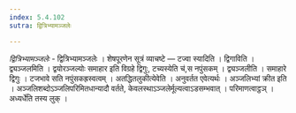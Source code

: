 ```yaml
---
index: 5.4.102
sutra: द्वित्रिभ्यामञ्जलेः

---
```

_द्वित्रिभ्यामञ्जलेः_ - द्वित्रिभ्यामञ्जलेः । शेषपूरणेन सूत्रं व्याचष्टे — टज्वा स्यादिति । द्विगाविति । द्व्यञ्जलमिति । द्वयोरञ्जल्योः समाहार इति विग्रहे द्विगुः, टच्यस्येति च॑,स नपुंसकम् । द्व्यञ्जलीति । समाहारे द्विगुः । टजभावे सति नपुंसकह्रस्वत्वम् । अतद्धितलुकीत्येवेति । अनुवर्तत एवेत्यर्थः । अञ्जलिभ्यां क्रीत इति । अञ्जलिशब्दोऽञ्जलिपरिमितधान्यादौ वर्तते, केवलस्थाऽञ्जलेर्मूल्यत्वाऽडसम्भवात् । परिमाणत्वाट्ठञ् ।अध्यर्धे॑ति तस्य लुक् । 